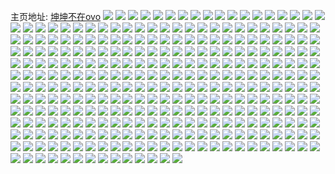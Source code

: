 主页地址: [坤坤不在ovo](https://weibo.com/u/3194900237) 
![](https://wx4.sinaimg.cn/mw2000/be6e4f0dly1h9ltg2hxxyj20u0140gt4.jpg) 
![](https://wx4.sinaimg.cn/mw2000/be6e4f0dly1h9ltg34m9tj20u0140ahy.jpg) 
![](https://wx4.sinaimg.cn/mw2000/be6e4f0dly1h9ltg2103zj20u0140tgt.jpg) 
![](https://wx4.sinaimg.cn/mw2000/be6e4f0dly1h9fg3osqduj20u01407dw.jpg) 
![](https://wx4.sinaimg.cn/mw2000/be6e4f0dly1h9fg3ofpf0j20u0140n6q.jpg) 
![](https://wx4.sinaimg.cn/mw2000/be6e4f0dly1h9fg3p5dy1j20u0140n74.jpg) 
![](https://wx4.sinaimg.cn/mw2000/be6e4f0dly1h9fg3pgbeaj20u01407e5.jpg) 
![](https://wx4.sinaimg.cn/mw2000/be6e4f0dly1h9fg3pqdeyj20u01407d2.jpg) 
![](https://wx4.sinaimg.cn/mw2000/be6e4f0dly1h9fg3q7uh7j20u014011c.jpg) 
![](https://wx4.sinaimg.cn/mw2000/be6e4f0dly1h8v62sm5utj20u014011r.jpg) 
![](https://wx4.sinaimg.cn/mw2000/be6e4f0dly1h8v62tm3fij20u0140123.jpg) 
![](https://wx4.sinaimg.cn/mw2000/be6e4f0dly1h8v62umljcj20u01404ae.jpg) 
![](https://wx4.sinaimg.cn/mw2000/be6e4f0dly1h8v62vb7jgj20u0140wpl.jpg) 
![](https://wx4.sinaimg.cn/mw2000/be6e4f0dly1h7wuw59l2gj22c0340x6s.jpg) 
![](https://wx4.sinaimg.cn/mw2000/be6e4f0dly1h7wuwhm23jj22c0340b2d.jpg) 
![](https://wx4.sinaimg.cn/mw2000/be6e4f0dly1h7wuxvav2tj23402c04qq.jpg) 
![](https://wx4.sinaimg.cn/mw2000/be6e4f0dly1h7wuwnffifj22c0340e84.jpg) 
![](https://wx4.sinaimg.cn/mw2000/be6e4f0dly1h7wuxgq2faj22c0340hdw.jpg) 
![](https://wx4.sinaimg.cn/mw2000/be6e4f0dly1h7wuxsl2dlj22c0340x6r.jpg) 
![](https://wx4.sinaimg.cn/mw2000/be6e4f0dly1h78rc16tw0j20u0140q6s.jpg) 
![](https://wx4.sinaimg.cn/mw2000/be6e4f0dly1h78rc2dzehj20u0140n05.jpg) 
![](https://wx4.sinaimg.cn/mw2000/be6e4f0dly1h78rc3uc4xj20u01407bt.jpg) 
![](https://wx4.sinaimg.cn/mw2000/be6e4f0dly1h78rc53876j20u0140dkt.jpg) 
![](https://wx4.sinaimg.cn/mw2000/be6e4f0dly1h78rc68bpdj20u014011d.jpg) 
![](https://wx4.sinaimg.cn/mw2000/be6e4f0dly1h78rc7ycnnj20u0140dlz.jpg) 
![](https://wx4.sinaimg.cn/mw2000/be6e4f0dly1h72aiulg0jj20u0140ajc.jpg) 
![](https://wx4.sinaimg.cn/mw2000/be6e4f0dly1h72aitfog0j20u0140wjb.jpg) 
![](https://wx4.sinaimg.cn/mw2000/be6e4f0dly1h72aiw4qnuj20u0140dq3.jpg) 
![](https://wx4.sinaimg.cn/mw2000/be6e4f0dly1h72airuldtj20u0140q8m.jpg) 
![](https://wx4.sinaimg.cn/mw2000/be6e4f0dly1h6m1lyavlnj20u0140gqw.jpg) 
![](https://wx4.sinaimg.cn/mw2000/be6e4f0dly1h6m1lyo3bij20u0140q8e.jpg) 
![](https://wx4.sinaimg.cn/mw2000/be6e4f0dly1h6m1lz46maj21400u0qck.jpg) 
![](https://wx4.sinaimg.cn/mw2000/be6e4f0dly1h6m1lzgl8gj20u01407c5.jpg) 
![](https://wx4.sinaimg.cn/mw2000/be6e4f0dly1h6m1m1equjj20u0140n7x.jpg) 
![](https://wx4.sinaimg.cn/mw2000/be6e4f0dly1h6m1mzs2ajj20u0140qji.jpg) 
![](https://wx4.sinaimg.cn/mw2000/be6e4f0dly1h6m1m0c2hkj20u014047w.jpg) 
![](https://wx4.sinaimg.cn/mw2000/be6e4f0dly1h6m1m0tyy7j20u0140ant.jpg) 
![](https://wx4.sinaimg.cn/mw2000/be6e4f0dly1h6m1lxww6nj20u0140wn3.jpg) 
![](https://wx4.sinaimg.cn/mw2000/be6e4f0dly1h61yva64h6j20u0140n7i.jpg) 
![](https://wx4.sinaimg.cn/mw2000/be6e4f0dly1h61yvafyegj20u0140jzz.jpg) 
![](https://wx4.sinaimg.cn/mw2000/be6e4f0dly1h61yvarwnhj20u01404a5.jpg) 
![](https://wx4.sinaimg.cn/mw2000/be6e4f0dly1h61yvb2uefj20u0140wnt.jpg) 
![](https://wx4.sinaimg.cn/mw2000/be6e4f0dly1h61yvbe80uj20u01407bn.jpg) 
![](https://wx4.sinaimg.cn/mw2000/be6e4f0dly1h61yvbve4lj20u0140gu2.jpg) 
![](https://wx4.sinaimg.cn/mw2000/be6e4f0dly1h5jb6a0lidj20u0140tf1.jpg) 
![](https://wx4.sinaimg.cn/mw2000/be6e4f0dly1h5jb6c2uooj20u0140q9d.jpg) 
![](https://wx4.sinaimg.cn/mw2000/be6e4f0dly1h5jb67teu9j20u0140n2i.jpg) 
![](https://wx4.sinaimg.cn/mw2000/be6e4f0dly1h5jb6da6jhj20u0140afm.jpg) 
![](https://wx4.sinaimg.cn/mw2000/be6e4f0dly1h5jb6fcwduj20u0140q8g.jpg) 
![](https://wx4.sinaimg.cn/mw2000/be6e4f0dly1h5jb6iwlvcj21400u07bd.jpg) 
![](https://wx4.sinaimg.cn/mw2000/be6e4f0dly1h4zde3hin3j20u0140amm.jpg) 
![](https://wx4.sinaimg.cn/mw2000/be6e4f0dly1h4zde3ul13j20u014015c.jpg) 
![](https://wx4.sinaimg.cn/mw2000/be6e4f0dly1h4zde4bk1sj20u0140wr5.jpg) 
![](https://wx4.sinaimg.cn/mw2000/be6e4f0dly1h4zde38fy0j20u014013v.jpg) 
![](https://wx4.sinaimg.cn/mw2000/be6e4f0dly1h4zde4lpbtj20u0140gwc.jpg) 
![](https://wx4.sinaimg.cn/mw2000/be6e4f0dly1h4zde4w5xoj20u01407ff.jpg) 
![](https://wx4.sinaimg.cn/mw2000/be6e4f0dly1h4mj3hzmmej21400u0qc2.jpg) 
![](https://wx4.sinaimg.cn/mw2000/be6e4f0dly1h4mj3hq25rj20u0140gtj.jpg) 
![](https://wx4.sinaimg.cn/mw2000/be6e4f0dly1h4a8vlslqnj20u0140109.jpg) 
![](https://wx4.sinaimg.cn/mw2000/be6e4f0dly1h4a8vm2fx8j20u0140n4k.jpg) 
![](https://wx4.sinaimg.cn/mw2000/be6e4f0dly1h4a8vmc9ufj20u0140tf1.jpg) 
![](https://wx4.sinaimg.cn/mw2000/be6e4f0dly1h4a8vmm0haj20u014044r.jpg) 
![](https://wx4.sinaimg.cn/mw2000/be6e4f0dly1h4a8vn4ypoj20u0140wlq.jpg) 
![](https://wx4.sinaimg.cn/mw2000/be6e4f0dly1h4a8vuvghej20u0140qaf.jpg) 
![](https://wx4.sinaimg.cn/mw2000/be6e4f0dly1h45qc5zn7lj20u0140gu7.jpg) 
![](https://wx4.sinaimg.cn/mw2000/be6e4f0dly1h45qc6g10qj20u0140dp6.jpg) 
![](https://wx4.sinaimg.cn/mw2000/be6e4f0dly1h45qc570qmj20u0140gv0.jpg) 
![](https://wx4.sinaimg.cn/mw2000/be6e4f0dly1h45qc6tq4kj20u0140qcc.jpg) 
![](https://wx4.sinaimg.cn/mw2000/be6e4f0dly1h3yf7moqlcj20u014015q.jpg) 
![](https://wx4.sinaimg.cn/mw2000/be6e4f0dly1h3yf7nezoej20u0140tmo.jpg) 
![](https://wx4.sinaimg.cn/mw2000/be6e4f0dly1h3yf7o1llbj20u0140ws9.jpg) 
![](https://wx4.sinaimg.cn/mw2000/be6e4f0dly1h3yf7odisjj20u0140n2t.jpg) 
![](https://wx4.sinaimg.cn/mw2000/be6e4f0dly1h3yf7oq9doj20u00u0jz9.jpg) 
![](https://wx4.sinaimg.cn/mw2000/be6e4f0dly1h3iz3bi77qj20u0140jxr.jpg) 
![](https://wx4.sinaimg.cn/mw2000/be6e4f0dly1h3iz3b7k63j20u0140dmp.jpg) 
![](https://wx4.sinaimg.cn/mw2000/be6e4f0dly1h3iz3bsfvvj20u014045a.jpg) 
![](https://wx4.sinaimg.cn/mw2000/be6e4f0dly1h3iz3bzpqlj20u0140n1p.jpg) 
![](https://wx4.sinaimg.cn/mw2000/be6e4f0dly1h2w2hakn6dj20u013zwpf.jpg) 
![](https://wx4.sinaimg.cn/mw2000/be6e4f0dly1h2w2hb24j6j20u014049y.jpg) 
![](https://wx4.sinaimg.cn/mw2000/be6e4f0dly1h2w2hbntvrj20u0140wpt.jpg) 
![](https://wx4.sinaimg.cn/mw2000/be6e4f0dly1h2w2hc94akj20u0140drj.jpg) 
![](https://wx4.sinaimg.cn/mw2000/be6e4f0dly1h2q4sbdz38j20u0140grx.jpg) 
![](https://wx4.sinaimg.cn/mw2000/be6e4f0dly1h2q4sbqsyfj20u0140n3k.jpg) 
![](https://wx4.sinaimg.cn/mw2000/be6e4f0dly1h2q4sauziwj20u0140k6a.jpg) 
![](https://wx4.sinaimg.cn/mw2000/be6e4f0dly1h2q4scdkftj20u01404cn.jpg) 
![](https://wx4.sinaimg.cn/mw2000/be6e4f0dly1h2kfdp3u3oj20u0140wlu.jpg) 
![](https://wx4.sinaimg.cn/mw2000/be6e4f0dly1h2kfdphq4vj20u014046o.jpg) 
![](https://wx4.sinaimg.cn/mw2000/be6e4f0dly1h2kfdos41vj20u0140ahk.jpg) 
![](https://wx4.sinaimg.cn/mw2000/be6e4f0dly1h2kfdq24ovj20u0140aqk.jpg) 
![](https://wx4.sinaimg.cn/mw2000/be6e4f0dly1h2kfdqm61wj20u0140tp5.jpg) 
![](https://wx4.sinaimg.cn/mw2000/be6e4f0dly1h2kfdr73fsj20u0140wqt.jpg) 
![](https://wx4.sinaimg.cn/mw2000/be6e4f0dly1h207lsgmktj20u0140k1y.jpg) 
![](https://wx4.sinaimg.cn/mw2000/be6e4f0dly1h207lrv3qwj215w0u0tfo.jpg) 
![](https://wx4.sinaimg.cn/mw2000/be6e4f0dly1h1xrnwemlbj20u0140age.jpg) 
![](https://wx4.sinaimg.cn/mw2000/be6e4f0dly1h1xrnvzbg0j20u01400y0.jpg) 
![](https://wx4.sinaimg.cn/mw2000/be6e4f0dly1h1xrnwy6ijj20u01407am.jpg) 
![](https://wx4.sinaimg.cn/mw2000/be6e4f0dly1h0j4qgw3j8j20u0140thd.jpg) 
![](https://wx4.sinaimg.cn/mw2000/be6e4f0dly1h0j4qh7wtgj20u0140wn7.jpg) 
![](https://wx4.sinaimg.cn/mw2000/be6e4f0dly1h0052sv5tej20u0141wmm.jpg) 
![](https://wx4.sinaimg.cn/mw2000/be6e4f0dly1h0052t3eisj20u014011x.jpg) 
![](https://wx4.sinaimg.cn/mw2000/be6e4f0dly1h0052723gqj20u0140gqv.jpg) 
![](https://wx4.sinaimg.cn/mw2000/be6e4f0dly1gznagynguij20u0140wnr.jpg) 
![](https://wx4.sinaimg.cn/mw2000/be6e4f0dly1gznagz6f33j20u0144tib.jpg) 
![](https://wx4.sinaimg.cn/mw2000/be6e4f0dly1gznagxyqpqj20u0140n6n.jpg) 
![](https://wx4.sinaimg.cn/mw2000/be6e4f0dly1gznagzi61bj20u0140dp7.jpg) 
![](https://wx4.sinaimg.cn/mw2000/be6e4f0dly1gznagzua2cj20u0140qck.jpg) 
![](https://wx4.sinaimg.cn/mw2000/be6e4f0dly1gznah04ckij20u0141tgx.jpg) 
![](https://wx4.sinaimg.cn/mw2000/be6e4f0dly1gzajtleggaj20u0140gsh.jpg) 
![](https://wx4.sinaimg.cn/mw2000/be6e4f0dly1gzajtlsjkjj20u0140n4z.jpg) 
![](https://wx4.sinaimg.cn/mw2000/be6e4f0dly1gz6boe83wxj20u0141gtn.jpg) 
![](https://wx4.sinaimg.cn/mw2000/be6e4f0dly1gys80nq4rbj20u0140jzq.jpg) 
![](https://wx4.sinaimg.cn/mw2000/be6e4f0dly1gys80nzgm0j20u0140dr1.jpg) 
![](https://wx4.sinaimg.cn/mw2000/be6e4f0dly1gxuu1zezrbj20u018zgs4.jpg) 
![](https://wx4.sinaimg.cn/mw2000/be6e4f0dly1gxuu1zzzltj20u018zn3s.jpg) 
![](https://wx4.sinaimg.cn/mw2000/be6e4f0dly1gxuu1yt13vj20u018zq9l.jpg) 
![](https://wx4.sinaimg.cn/mw2000/be6e4f0dly1gxuu71om48j20u018zq92.jpg) 
![](https://wx4.sinaimg.cn/mw2000/be6e4f0dly1gxuu217t42j20u018z45n.jpg) 
![](https://wx4.sinaimg.cn/mw2000/be6e4f0dly1gxuu22lhn2j20u018z45k.jpg) 
![](https://wx4.sinaimg.cn/mw2000/be6e4f0dly1gxuu233ertj20u018zjz6.jpg) 
![](https://wx4.sinaimg.cn/mw2000/be6e4f0dly1gxuu21rhrzj20u018zjxy.jpg) 
![](https://wx4.sinaimg.cn/mw2000/be6e4f0dly1gxuu227mrxj20u018zk25.jpg) 
![](https://wx4.sinaimg.cn/mw2000/be6e4f0dly1gxjj5ay0grj22c0340b2c.jpg) 
![](https://wx4.sinaimg.cn/mw2000/be6e4f0dly1gxjj5ca35lj22c0340b2c.jpg) 
![](https://wx4.sinaimg.cn/mw2000/be6e4f0dly1gxjj5dyq9gj22c0340b2c.jpg) 
![](https://wx4.sinaimg.cn/mw2000/be6e4f0dly1gxjj5eykvij21n126qu0x.jpg) 
![](https://wx4.sinaimg.cn/mw2000/be6e4f0dly1gxdu52if8rj22c0340hdu.jpg) 
![](https://wx4.sinaimg.cn/mw2000/be6e4f0dly1gxdu53vbk0j22c0340kjm.jpg) 
![](https://wx4.sinaimg.cn/mw2000/be6e4f0dly1gxdu5184bvj22c0340hdu.jpg) 
![](https://wx4.sinaimg.cn/mw2000/be6e4f0dly1gxdu55bcztj22c03407wi.jpg) 
![](https://wx4.sinaimg.cn/mw2000/be6e4f0dly1gxdu56qmzgj22c03404qq.jpg) 
![](https://wx4.sinaimg.cn/mw2000/be6e4f0dly1gxdu586amsj22c03401ky.jpg) 
![](https://wx4.sinaimg.cn/mw2000/be6e4f0dly1gxdu6g3df8j22c0340hdw.jpg) 
![](https://wx4.sinaimg.cn/mw2000/be6e4f0dly1gxdu5v4kkij22c0340u0z.jpg) 
![](https://wx4.sinaimg.cn/mw2000/be6e4f0dly1gxdu5a9u5ej22c02bzx6q.jpg) 
![](https://wx4.sinaimg.cn/mw2000/be6e4f0dly1gx6vaeet1lj21yc2lrqv6.jpg) 
![](https://wx4.sinaimg.cn/mw2000/be6e4f0dly1gx6vafitl6j22332s3b2b.jpg) 
![](https://wx4.sinaimg.cn/mw2000/be6e4f0dly1gx7p0qd7rnj220w2p61kz.jpg) 
![](https://wx4.sinaimg.cn/mw2000/be6e4f0dly1gx6vadjtbxj227n2y6u0y.jpg) 
![](https://wx4.sinaimg.cn/mw2000/be6e4f0dly1gx7p0nvdnvj224s2ufe82.jpg) 
![](https://wx4.sinaimg.cn/mw2000/be6e4f0dly1gx7p10qtdsj22452tjqv7.jpg) 
![](https://wx4.sinaimg.cn/mw2000/be6e4f0dly1gwzg331dipj21o0280kjl.jpg) 
![](https://wx4.sinaimg.cn/mw2000/be6e4f0dly1gwnwg92mgrj22c03407wi.jpg) 
![](https://wx4.sinaimg.cn/mw2000/be6e4f0dly1gwnwgazxwlj22c03407wi.jpg) 
![](https://wx4.sinaimg.cn/mw2000/be6e4f0dly1gwnwgf2ygfj22c0340hdu.jpg) 
![](https://wx4.sinaimg.cn/mw2000/be6e4f0dly1gwnwg60si6j22c0340npf.jpg) 
![](https://wx4.sinaimg.cn/mw2000/be6e4f0dly1gwnwgknf46j21o0280wxr.jpg) 
![](https://wx4.sinaimg.cn/mw2000/be6e4f0dly1gwnwggwi0nj22c03404qq.jpg) 
![](https://wx4.sinaimg.cn/mw2000/be6e4f0dly1gwdy9nlkn5j21o0280e81.jpg) 
![](https://wx4.sinaimg.cn/mw2000/be6e4f0dly1gwdy8lo05tj22c0340x6q.jpg) 
![](https://wx4.sinaimg.cn/mw2000/be6e4f0dly1gwdy8k75l0j21o0280qv5.jpg) 
![](https://wx4.sinaimg.cn/mw2000/be6e4f0dly1gw9wma8sxmj20u0140n4b.jpg) 
![](https://wx4.sinaimg.cn/mw2000/be6e4f0dly1gw9wma0ckej20u0141n4k.jpg) 
![](https://wx4.sinaimg.cn/mw2000/be6e4f0dly1gw9wmai3qlj20u0140dn4.jpg) 
![](https://wx4.sinaimg.cn/mw2000/be6e4f0dly1gvzvtf4q9ej20u0140q9u.jpg) 
![](https://wx4.sinaimg.cn/mw2000/be6e4f0dly1gvzvtfzldqj20u01400yz.jpg) 
![](https://wx4.sinaimg.cn/mw2000/be6e4f0dly1gvzvtxlk1vj20u014044e.jpg) 
![](https://wx4.sinaimg.cn/mw2000/be6e4f0dly1gvzvtybbczj20u014116v.jpg) 
![](https://wx4.sinaimg.cn/mw2000/be6e4f0dly1gvzvtyx16xj20u0140wso.jpg) 
![](https://wx4.sinaimg.cn/mw2000/be6e4f0dly1gvzvtzkktmj21400u0ap8.jpg) 
![](https://wx4.sinaimg.cn/mw2000/003udtuZly1gvgymh0g47j60u01407ca02.jpg) 
![](https://wx4.sinaimg.cn/mw2000/003udtuZly1gvgym8g9jej60u0140wn602.jpg) 
![](https://wx4.sinaimg.cn/mw2000/003udtuZly1gvgymj3iefj60u00u0gtk02.jpg) 
![](https://wx4.sinaimg.cn/mw2000/003udtuZly1gv1wxen0s2j60u0141tfe02.jpg) 
![](https://wx4.sinaimg.cn/mw2000/003udtuZly1gv1wxf5ajcj60u0140n3602.jpg) 
![](https://wx4.sinaimg.cn/mw2000/003udtuZly1gv1wxfikqbj60u00u0q7802.jpg) 
![](https://wx4.sinaimg.cn/mw2000/003udtuZly1guiq2w5zg0j60u01407cp02.jpg) 
![](https://wx4.sinaimg.cn/mw2000/003udtuZly1guiq33ft4fj60u0140gvn02.jpg) 
![](https://wx4.sinaimg.cn/mw2000/003udtuZly1guiq2rgwpvj60u0140gv302.jpg) 
![](https://wx4.sinaimg.cn/mw2000/003udtuZly1guiq3991mxj60u0140tii02.jpg) 
![](https://wx4.sinaimg.cn/mw2000/003udtuZly1guiq3cggf8j60u01hb7h802.jpg) 
![](https://wx4.sinaimg.cn/mw2000/003udtuZly1guiq3g3taxj61sx0u019o02.jpg) 
![](https://wx4.sinaimg.cn/mw2000/003udtuZly1gttdz2g0m6j60u0140qaj02.jpg) 
![](https://wx4.sinaimg.cn/mw2000/be6e4f0dly1gttdz3wkuij20u013zn4x.jpg) 
![](https://wx4.sinaimg.cn/mw2000/003udtuZly1gttdz4th8mj60u0140tch02.jpg) 
![](https://wx4.sinaimg.cn/mw2000/003udtuZly1gttdz1w160j60u015c7be02.jpg) 
![](https://wx4.sinaimg.cn/mw2000/be6e4f0dly1gttdz5wo7rj20u00u0468.jpg) 
![](https://wx4.sinaimg.cn/mw2000/003udtuZly1gtlvoiqu7wj60u014079n02.jpg) 
![](https://wx4.sinaimg.cn/mw2000/003udtuZly1gtlvoie6q1j60u0140te402.jpg) 
![](https://wx4.sinaimg.cn/mw2000/003udtuZly1gtlvojrspfj60u0140jz402.jpg) 
![](https://wx4.sinaimg.cn/mw2000/be6e4f0dly1gt8ew5tiknj20u0140wmb.jpg) 
![](https://wx4.sinaimg.cn/mw2000/be6e4f0dly1gt8ew691gjj20u0140jzd.jpg) 
![](https://wx4.sinaimg.cn/mw2000/be6e4f0dly1gt8ew557zcj20u014046s.jpg) 
![](https://wx4.sinaimg.cn/mw2000/be6e4f0dly1gsyrdhi3rbj20u01410x7.jpg) 
![](https://wx4.sinaimg.cn/mw2000/be6e4f0dly1gsyrdht2jmj20u0140wj6.jpg) 
![](https://wx4.sinaimg.cn/mw2000/be6e4f0dly1gsyrdi5hgmj20u0140jwf.jpg) 
![](https://wx4.sinaimg.cn/mw2000/be6e4f0dly1gsc8nvkrkaj20u014011l.jpg) 
![](https://wx4.sinaimg.cn/mw2000/be6e4f0dly1gsc8nvtgbaj20u0140tjn.jpg) 
![](https://wx4.sinaimg.cn/mw2000/be6e4f0dly1gsc8nw449cj20u0140446.jpg) 
![](https://wx4.sinaimg.cn/mw2000/be6e4f0dly1gsc8nwgi9fj21400u0tjn.jpg) 
![](https://wx4.sinaimg.cn/mw2000/003udtuZly1growpyhtauj60u0140qgc02.jpg) 
![](https://wx4.sinaimg.cn/mw2000/be6e4f0dly1growpzwl1qj20u00u0doi.jpg) 
![](https://wx4.sinaimg.cn/mw2000/be6e4f0dly1growpwewbzj20u0140apa.jpg) 
![](https://wx4.sinaimg.cn/mw2000/be6e4f0dly1grl5whzneoj20u0141dsu.jpg) 
![](https://wx4.sinaimg.cn/mw2000/be6e4f0dly1grl5wiakt3j20u013vn9v.jpg) 
![](https://wx4.sinaimg.cn/mw2000/003udtuZly1grl5wilkybj61400u0gw902.jpg) 
![](https://wx4.sinaimg.cn/mw2000/be6e4f0dly1grl5z1neqij20u0140qez.jpg) 
![](https://wx4.sinaimg.cn/mw2000/be6e4f0dly1grl5z1wqa0j20u01407fh.jpg) 
![](https://wx4.sinaimg.cn/mw2000/be6e4f0dly1grl5z0vh1ej21400u0495.jpg) 
![](https://wx4.sinaimg.cn/mw2000/be6e4f0dly1gr7kt4kvumj20u01404a7.jpg) 
![](https://wx4.sinaimg.cn/mw2000/be6e4f0dly1gr7kt5w9x5j20u0140qeo.jpg) 
![](https://wx4.sinaimg.cn/mw2000/be6e4f0dly1gr7kt6r5b6j20u01407fu.jpg) 
![](https://wx4.sinaimg.cn/mw2000/be6e4f0dly1gr7ktb3fjdj20u0140wu7.jpg) 
![](https://wx4.sinaimg.cn/mw2000/003udtuZly1gr7kwcsm1dj60u01404e502.jpg) 
![](https://wx4.sinaimg.cn/mw2000/be6e4f0dly1gr7kwbeyzcj20u0140amx.jpg) 
![](https://wx4.sinaimg.cn/mw2000/be6e4f0dly1gptp7dtrc0j20u00u0n6o.jpg) 
![](https://wx4.sinaimg.cn/mw2000/be6e4f0dly1gptp7e9woyj20u01400zh.jpg) 
![](https://wx4.sinaimg.cn/mw2000/be6e4f0dly1gptp7cxv1ij20u00u0q92.jpg) 
![](https://wx4.sinaimg.cn/mw2000/be6e4f0dly1gp3de4wa4zj20zk0u0n88.jpg) 
![](https://wx4.sinaimg.cn/mw2000/be6e4f0dly1gp3de2lkkkj20z80u0k2u.jpg) 
![](https://wx4.sinaimg.cn/mw2000/be6e4f0dly1goy73rjrydj20u01407iz.jpg) 
![](https://wx4.sinaimg.cn/mw2000/be6e4f0dly1gnplq4bv9gj20u0140wrh.jpg) 
![](https://wx4.sinaimg.cn/mw2000/be6e4f0dly1gnplq4twrlj20u0140wsb.jpg) 
![](https://wx4.sinaimg.cn/mw2000/be6e4f0dly1gnplq5dc8xj20u0140tm2.jpg) 
![](https://wx4.sinaimg.cn/mw2000/be6e4f0dly1gnplq3r9d5j20u01407ir.jpg) 
![](https://wx4.sinaimg.cn/mw2000/be6e4f0dly1gnplq6hxwaj20u0140dtf.jpg) 
![](https://wx4.sinaimg.cn/mw2000/be6e4f0dly1gnplq6v3h5j20u014016z.jpg) 
![](https://wx4.sinaimg.cn/mw2000/be6e4f0dly1gni8medce0j20u0140duq.jpg) 
![](https://wx4.sinaimg.cn/mw2000/be6e4f0dly1gni8mezivkj20u014017f.jpg) 
![](https://wx4.sinaimg.cn/mw2000/be6e4f0dly1gni8mfgnz3j20u0140k67.jpg) 
![](https://wx4.sinaimg.cn/mw2000/be6e4f0dly1gni8me0mp1j20u0140qhw.jpg) 
![](https://wx4.sinaimg.cn/mw2000/be6e4f0dly1gmws46j6r7j20u01400z4.jpg) 
![](https://wx4.sinaimg.cn/mw2000/be6e4f0dly1gmws47krxnj20u0140tg5.jpg) 
![](https://wx4.sinaimg.cn/mw2000/be6e4f0dly1gmws4gk174j20u0140tfe.jpg) 
![](https://wx4.sinaimg.cn/mw2000/be6e4f0dly1gmws4gsi72j20u0140wls.jpg) 
![](https://wx4.sinaimg.cn/mw2000/be6e4f0dly1gmws4h3qdaj20u0140n1q.jpg) 
![](https://wx4.sinaimg.cn/mw2000/be6e4f0dly1gmws4hdb2fj20u00u00xh.jpg) 
![](https://wx4.sinaimg.cn/mw2000/be6e4f0dly1gmaqe584u1j20u01907ai.jpg) 
![](https://wx4.sinaimg.cn/mw2000/be6e4f0dly1gmaqe5gpfwj20u0190ah8.jpg) 
![](https://wx4.sinaimg.cn/mw2000/be6e4f0dly1gmaqe5pb91j20u0190jzp.jpg) 
![](https://wx4.sinaimg.cn/mw2000/be6e4f0dly1gmaqe4zhqgj20u0190qap.jpg) 
![](https://wx4.sinaimg.cn/mw2000/be6e4f0dly1gmaqe5xv04j20u019011q.jpg) 
![](https://wx4.sinaimg.cn/mw2000/be6e4f0dly1gmaqe67ct9j20u0190afx.jpg) 
![](https://wx4.sinaimg.cn/mw2000/be6e4f0dly1gjzng9gdjfj20u00u00xk.jpg) 
![](https://wx4.sinaimg.cn/mw2000/be6e4f0dly1gjzng9oa9sj20u00u042p.jpg) 
![](https://wx4.sinaimg.cn/mw2000/be6e4f0dly1gjzng9y8roj20u0140te4.jpg) 
![](https://wx4.sinaimg.cn/mw2000/be6e4f0dly1gjzng93tbjj20u00u0tgo.jpg) 
![](https://wx4.sinaimg.cn/mw2000/be6e4f0dly1gj3yhp2mkpj20u0141n6j.jpg) 
![](https://wx4.sinaimg.cn/mw2000/be6e4f0dly1gj3yhpes9dj20u014047x.jpg) 
![](https://wx4.sinaimg.cn/mw2000/be6e4f0dly1gj3yhppu4vj20u0140457.jpg) 
![](https://wx4.sinaimg.cn/mw2000/be6e4f0dly1gj3yhq629dj20u0140n3v.jpg) 
![](https://wx4.sinaimg.cn/mw2000/be6e4f0dly1gityuywf41j20u00u010j.jpg) 
![](https://wx4.sinaimg.cn/mw2000/be6e4f0dly1gityuz5oszj20u00u0n6e.jpg) 
![](https://wx4.sinaimg.cn/mw2000/be6e4f0dly1gityuzet7ij20u00u0gui.jpg) 
![](https://wx4.sinaimg.cn/mw2000/be6e4f0dly1gityvdytlvj20u00u0agi.jpg) 
![](https://wx4.sinaimg.cn/mw2000/be6e4f0dly1gityvefuiyj20u00u0q9w.jpg) 
![](https://wx4.sinaimg.cn/mw2000/be6e4f0dly1gityvdilg1j20u00u0agx.jpg) 
![](https://wx4.sinaimg.cn/mw2000/be6e4f0dly1gi95oaureaj20u00u0th5.jpg) 
![](https://wx4.sinaimg.cn/mw2000/be6e4f0dly1gi95ob6il9j20u00u046d.jpg) 
![](https://wx4.sinaimg.cn/mw2000/be6e4f0dly1gi95oc0q1rj20u0140gt5.jpg) 
![](https://wx4.sinaimg.cn/mw2000/be6e4f0dly1gi95odehl0j20u00u0ahi.jpg) 
![](https://wx4.sinaimg.cn/mw2000/be6e4f0dly1gi95oex3fpj20u10u0jxl.jpg) 
![](https://wx4.sinaimg.cn/mw2000/be6e4f0dly1gi95oaj2llj20u00uhdl3.jpg) 
![](https://wx4.sinaimg.cn/mw2000/be6e4f0dly1ghqijkvz5yj20u014045i.jpg) 
![](https://wx4.sinaimg.cn/mw2000/be6e4f0dly1ghqijkmo9nj20u014047d.jpg) 
![](https://wx4.sinaimg.cn/mw2000/be6e4f0dly1gh9jho35jlj20u00u07dk.jpg) 
![](https://wx4.sinaimg.cn/mw2000/be6e4f0dly1gh9jhoi8koj20u00u0dpb.jpg) 
![](https://wx4.sinaimg.cn/mw2000/be6e4f0dly1gh9jhxdkemj20u00u0ajk.jpg) 
![](https://wx4.sinaimg.cn/mw2000/be6e4f0dly1gh9jhxo0znj20u00u0dly.jpg) 
![](https://wx4.sinaimg.cn/mw2000/be6e4f0dly1gh9jhy0hoxj20u00u07ab.jpg) 
![](https://wx4.sinaimg.cn/mw2000/be6e4f0dly1gh9jhwz95pj20u00u0qa8.jpg) 
![](https://wx4.sinaimg.cn/mw2000/be6e4f0dly1ggu8u5ego3j20u0140drr.jpg) 
![](https://wx4.sinaimg.cn/mw2000/be6e4f0dly1ggu8u65amtj20u0140k3f.jpg) 
![](https://wx4.sinaimg.cn/mw2000/be6e4f0dly1gggmb6fycbj20u013z7ed.jpg) 
![](https://wx4.sinaimg.cn/mw2000/be6e4f0dly1gga84d59hoj20u00u0dmy.jpg) 
![](https://wx4.sinaimg.cn/mw2000/be6e4f0dly1gga85n9wbij20u01407f6.jpg) 
![](https://wx4.sinaimg.cn/mw2000/be6e4f0dly1gga85o2r54j20u0140qef.jpg) 
![](https://wx4.sinaimg.cn/mw2000/be6e4f0dly1gga84rvxhij20u0140aq9.jpg) 
![](https://wx4.sinaimg.cn/mw2000/be6e4f0dly1gga85p2j09j20u0140h2c.jpg) 
![](https://wx4.sinaimg.cn/mw2000/be6e4f0dly1gga85psmbyj20u0140ai8.jpg) 
![](https://wx4.sinaimg.cn/mw2000/be6e4f0dly1gfyk3ubiqnj20u00u0gyg.jpg) 
![](https://wx4.sinaimg.cn/mw2000/be6e4f0dly1gfyk3uwoclj20u00u0na5.jpg) 
![](https://wx4.sinaimg.cn/mw2000/be6e4f0dly1gfyk3vaivaj20u00u0dtn.jpg) 
![](https://wx4.sinaimg.cn/mw2000/be6e4f0dly1gfyk3vrie1j20u00u07h2.jpg) 
![](https://wx4.sinaimg.cn/mw2000/be6e4f0dly1gfyk3w613dj20u01401bk.jpg) 
![](https://wx4.sinaimg.cn/mw2000/be6e4f0dly1gfyk3ta1z9j21400u0qfq.jpg) 
![](https://wx4.sinaimg.cn/mw2000/be6e4f0dly1gfburdasgaj20u00u0afq.jpg) 
![](https://wx4.sinaimg.cn/mw2000/be6e4f0dly1gfburdtd9oj20u00u010p.jpg) 
![](https://wx4.sinaimg.cn/mw2000/be6e4f0dly1gfburekdtrj20u00u0aml.jpg) 
![](https://wx4.sinaimg.cn/mw2000/be6e4f0dly1gfburfi8fmj20u00u0aku.jpg) 
![](https://wx4.sinaimg.cn/mw2000/be6e4f0dly1gfburk0xdxj20u00u0al1.jpg) 
![](https://wx4.sinaimg.cn/mw2000/be6e4f0dly1gfburkk0etj20u00u0jzx.jpg) 
![](https://wx4.sinaimg.cn/mw2000/be6e4f0dly1ge0rdoueo0j22c02c0npd.jpg) 
![](https://wx4.sinaimg.cn/mw2000/be6e4f0dly1gdvja7yil6j22b23407wj.jpg) 
![](https://wx4.sinaimg.cn/mw2000/be6e4f0dly1gdslf274enj21zk1ho1l0.jpg) 
![](https://wx4.sinaimg.cn/mw2000/be6e4f0dly1gdcysupzeqj22c02c0u0y.jpg) 
![](https://wx4.sinaimg.cn/mw2000/be6e4f0dly1gdcytcdrrfj22c02c01kz.jpg) 
![](https://wx4.sinaimg.cn/mw2000/be6e4f0dly1gdcytate16j22c02c0e82.jpg) 
![](https://wx4.sinaimg.cn/mw2000/be6e4f0dly1gd9yl92uqxj21o01o0k6m.jpg) 
![](https://wx4.sinaimg.cn/mw2000/be6e4f0dly1gd9yl9u66uj21o01o0kab.jpg) 
![](https://wx4.sinaimg.cn/mw2000/be6e4f0dly1gb3ggu7l69j20u00u012o.jpg) 
![](https://wx4.sinaimg.cn/mw2000/be6e4f0dly1gb3gguq087j20u00u0ajx.jpg) 
![](https://wx4.sinaimg.cn/mw2000/be6e4f0dly1gb3ggva4aaj20u00u0k0x.jpg) 
![](https://wx4.sinaimg.cn/mw2000/be6e4f0dly1gb3ggvngfhj20u0140apm.jpg) 
![](https://wx4.sinaimg.cn/mw2000/be6e4f0dly1gb3ggthhd7j21400u048i.jpg) 
![](https://wx4.sinaimg.cn/mw2000/be6e4f0dly1gb3ggwajxyj20u00u0dr8.jpg) 
![](https://wx4.sinaimg.cn/mw2000/be6e4f0dly1gaxmlop6pnj20u0140470.jpg) 
![](https://wx4.sinaimg.cn/mw2000/be6e4f0dly1gaxmloy9w6j20u0140wne.jpg) 
![](https://wx4.sinaimg.cn/mw2000/be6e4f0dly1gaxmlodqahj20u0140na8.jpg) 
![](https://wx4.sinaimg.cn/mw2000/be6e4f0dly1gaxmlp96hyj20u0140wqo.jpg) 
![](https://wx4.sinaimg.cn/mw2000/be6e4f0dly1gaxmlpvgoqj20u00u0qbo.jpg) 
![](https://wx4.sinaimg.cn/mw2000/be6e4f0dly1gaxmlr54noj20u00u0k1y.jpg) 
![](https://wx4.sinaimg.cn/mw2000/be6e4f0dly1g7ogxjofprj22c02c0e82.jpg) 
![](https://wx4.sinaimg.cn/mw2000/be6e4f0dly1g7ogxkfa6hj22c02c0kjm.jpg) 
![](https://wx4.sinaimg.cn/mw2000/be6e4f0dly1g7ogxla3adj22aj28m4qr.jpg) 
![](https://wx4.sinaimg.cn/mw2000/be6e4f0dly1g7mbkcddgwj20u00u0woi.jpg) 
![](https://wx4.sinaimg.cn/mw2000/be6e4f0dly1g7mbkh9b15j20u00u0akb.jpg) 
![](https://wx4.sinaimg.cn/mw2000/be6e4f0dly1g7mbkgwknej20u00u0tir.jpg) 
